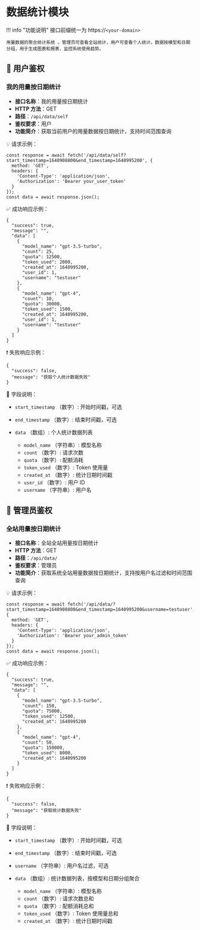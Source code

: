 # 数据统计模块

!!! info "功能说明"
    接口前缀统一为 https://`<your-domain>`

    用量数据的聚合统计系统 。管理员可查看全站统计，用户可查看个人统计。数据按模型和日期分组，用于生成图表和报表，监控系统使用趋势。

## 🔐 用户鉴权

### 我的用量按日期统计

- **接口名称**：我的用量按日期统计
- **HTTP 方法**：GET
- **路径**：`/api/data/self`
- **鉴权要求**：用户
- **功能简介**：获取当前用户的用量数据按日期统计，支持时间范围查询

💡 请求示例：

```
const response = await fetch('/api/data/self?start_timestamp=1640908800&end_timestamp=1640995200', {  
  method: 'GET',  
  headers: {  
    'Content-Type': 'application/json',  
    'Authorization': 'Bearer your_user_token'  
  }  
});  
const data = await response.json();
```

✅ 成功响应示例：

```
{  
  "success": true,  
  "message": "",  
  "data": [  
    {  
      "model_name": "gpt-3.5-turbo",  
      "count": 25,  
      "quota": 12500,  
      "token_used": 2000,  
      "created_at": 1640995200,  
      "user_id": 1,  
      "username": "testuser"  
    },  
    {  
      "model_name": "gpt-4",  
      "count": 10,  
      "quota": 30000,  
      "token_used": 1500,  
      "created_at": 1640995200,  
      "user_id": 1,  
      "username": "testuser"  
    }  
  ]  
}
```

❗ 失败响应示例：

```
{  
  "success": false,  
  "message": "获取个人统计数据失败"  
}
```

🧾 字段说明：

- `start_timestamp` （数字）: 开始时间戳，可选
- `end_timestamp` （数字）: 结束时间戳，可选
- `data` （数组）: 个人统计数据列表 

    - `model_name` （字符串）: 模型名称
    - `count` （数字）: 请求次数
    - `quota` （数字）: 配额消耗
    - `token_used` （数字）: Token 使用量
    - `created_at` （数字）: 统计日期时间戳
    - `user_id` （数字）: 用户 ID
    - `username` （字符串）: 用户名

## 🔐 管理员鉴权

### 全站用量按日期统计

- **接口名称**：全站全站用量按日期统计
- **HTTP 方法**：GET
- **路径**：`/api/data/`
- **鉴权要求**：管理员
- **功能简介**：获取系统全站用量数据按日期统计，支持按用户名过滤和时间范围查询

💡 请求示例：

```
const response = await fetch('/api/data/?start_timestamp=1640908800&end_timestamp=1640995200&username=testuser', {  
  method: 'GET',  
  headers: {  
    'Content-Type': 'application/json',  
    'Authorization': 'Bearer your_admin_token'  
  }  
});  
const data = await response.json();
```

✅ 成功响应示例：

```
{  
  "success": true,  
  "message": "",  
  "data": [  
    {  
      "model_name": "gpt-3.5-turbo",  
      "count": 150,  
      "quota": 75000,  
      "token_used": 12500,  
      "created_at": 1640995200  
    },  
    {  
      "model_name": "gpt-4",  
      "count": 50,  
      "quota": 150000,  
      "token_used": 8000,  
      "created_at": 1640995200  
    }  
  ]  
}
```

❗ 失败响应示例：

```
{  
  "success": false,  
  "message": "获取统计数据失败"  
}
```

🧾 字段说明：

- `start_timestamp` （数字）: 开始时间戳，可选
- `end_timestamp` （数字）: 结束时间戳，可选
- `username` （字符串）: 用户名过滤，可选 
- `data` （数组）: 统计数据列表，按模型和日期分组聚合 

    - `model_name` （字符串）: 模型名称
    - `count` （数字）: 请求次数总和
    - `quota` （数字）: 配额消耗总和
    - `token_used` （数字）: Token 使用量总和
    - `created_at` （数字）: 统计日期时间戳